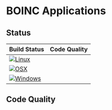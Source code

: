 # BOINC Applications

## Status

| Build Status | Code Quality |
| --- | --- |
| [![Linux](https://github.com/BOINC/boinc-apps/actions/workflows/linux.yml/badge.svg?branch=master)](https://github.com/BOINC/boinc-apps/actions/workflows/linux.yml) | |
| [![OSX](https://github.com/BOINC/boinc-apps/actions/workflows/osx.yml/badge.svg?branch=master)](https://github.com/BOINC/boinc-apps/actions/workflows/osx.yml) | |
| [![Windows](https://github.com/BOINC/boinc-apps/actions/workflows/windows.yml/badge.svg?branch=master)](https://github.com/BOINC/boinc-apps/actions/workflows/windows.yml) | |

## Code Quality

